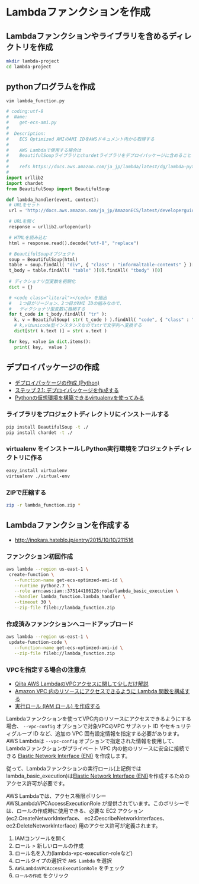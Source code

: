 # Lambdaファンクションを作成

## Lambdaファンクションやライブラリを含めるディレクトリを作成

 ```sh
mkdir lambda-project
cd lambda-project
```

## pythonプログラムを作成

 ```sh
vim lambda_function.py
```

 ```python
# coding:utf-8
#  Name:
#    get-ecs-ami.py
#
#  Description:
#    ECS Optimized AMIのAMI IDをAWSドキュメント内から取得する
#
#    AWS Lambdaで使用する場合は
#    BeautifulSoupライブラリとchardetライブラリをデプロイパッケージに含めること
#
#    refs https://docs.aws.amazon.com/ja_jp/lambda/latest/dg/lambda-python-how-to-create-deployment-package.html
#
import urllib2
import chardet
from BeautifulSoup import BeautifulSoup

def lambda_handler(event, context):
  # URLをセット
  url = 'http://docs.aws.amazon.com/ja_jp/AmazonECS/latest/developerguide/ecs-optimized_AMI.html'

  # URLを開く
  response = urllib2.urlopen(url)

  # HTMLを読み込む
  html = response.read().decode("utf-8", "replace")

  # BeautifulSoupオブジェクト
  soup = BeautifulSoup(html)
  table = soup.findAll( "div", { "class" : "informaltable-contents" } )[0]
  t_body = table.findAll( "table" )[0].findAll( "tbody" )[0]
  
  # ディクショナリ型変数を初期化
  dict = {}

  # <code class="literal"></code> を抽出
  #   1つ目がリージョン、2つ目がAMI IDの組みなので、
  #   ディクショナリ型変数に格納する
  for t_code in t_body.findAll( "tr" ):
    k, v = BeautifulSoup( str( t_code ) ).findAll( "code", { "class" : "literal" } )
    # k,vはunicode型インスタンスなのでstrで文字列へ変換する
    dict[str( k.text )] = str( v.text )

  for key, value in dict.items():
    print( key,  value )

```

## デプロイパッケージの作成
  - [デプロイパッケージの作成 (Python)](https://docs.aws.amazon.com/ja_jp/lambda/latest/dg/lambda-python-how-to-create-deployment-package.html#deployment-pkg-for-virtualenv)
  - [ステップ 2.1: デプロイパッケージを作成する](https://docs.aws.amazon.com/ja_jp/lambda/latest/dg/with-s3-example-deployment-pkg.html#with-s3-example-deployment-pkg-python)
  - [Pythonの仮想環境を構築できるvirtualenvを使ってみる](http://qiita.com/H-A-L/items/5d5a2ef73be8d140bdf3)

### ライブラリをプロジェクトディレクトリにインストールする

 ```sh
pip install BeautifulSoup -t ./
pip install chardet -t ./
```

### virtualenv をインストールしPython実行環境をプロジェクトディレクトリに作る

 ```sh
easy_install virtualenv
virtualenv ./virtual-env
```

### ZIPで圧縮する

 ```sh
zip -r lambda_function.zip *
```

## Lambdaファンクションを作成する
  - http://inokara.hateblo.jp/entry/2015/10/10/211516

### ファンクション初回作成

 ```sh
aws lambda --region us-east-1 \
  create-function \
    --function-name get-ecs-optimzed-ami-id \
    --runtime python2.7 \
    --role arn:aws:iam::375144106126:role/lambda_basic_execution \
    --handler lambda_function.lambda_handler \
    --timeout 30 \
    --zip-file fileb://lambda_function.zip
```

### 作成済みファンクションへコードアップロード

 ```sh
aws lambda --region us-east-1 \
  update-function-code \
    --function-name get-ecs-optimzed-ami-id \
    --zip-file fileb://lambda_function.zip
```

### VPCを指定する場合の注意点
  - [Qiita AWS LambdaのVPCアクセスに関して少しだけ解説](http://qiita.com/Keisuke69/items/1d84684f0511a062e968)
  - [Amazon VPC 内のリソースにアクセスできるように Lambda 関数を構成する](http://docs.aws.amazon.com/ja_jp/lambda/latest/dg/vpc.html)
  - [実行ロール (IAM ロール) を作成する](https://docs.aws.amazon.com/ja_jp/lambda/latest/dg/vpc-rds-create-iam-role.html)

  Lambdaファンクションを使ってVPC内のリソースにアクセスできるようにする場合、 `--vpc-config` オプションで対象VPCのVPC サブネット ID やセキュリティグループ ID など、追加の VPC 固有設定情報を指定する必要があります。AWS Lambdaは `--vpc-config` オプションで指定された情報を使用して、Lambdaファンクションがプライベート VPC 内の他のリソースに安全に接続できる [Elastic Network Interface (ENI)](http://docs.aws.amazon.com/ja_jp/AWSEC2/latest/UserGuide/using-eni.html) を作成します。

  従って、Lambdaファンクションの実行ロール(上記例ではlambda_basic_execution)は[Elastic Network Interface (ENI)](http://docs.aws.amazon.com/ja_jp/AWSEC2/latest/UserGuide/using-eni.html)を作成するためのアクセス許可が必要です。

  AWS Lambdaでは、アクセス権限ポリシー AWSLambdaVPCAccessExecutionRole が提供されています。このポリシーでは、ロールの作成時に使用できる、必要な EC2 アクション (ec2:CreateNetworkInterface、 ec2:DescribeNetworkInterfaces、ec2:DeleteNetworkInterface) 用のアクセス許可が定義されます。

   1. IAMコンソールを開く
   1. ロール > 新しいロールの作成
   1. ロール名を入力(lambda-vpc-execution-roleなど)
   1. ロールタイプの選択で `AWS Lambda` を選択
   1. `AWSLambdaVPCAccessExecutionRole` をチェック
   1. `ロールの作成` をクリック
